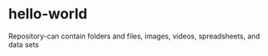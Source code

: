 # hello-world
Repository-can contain folders and files, images, videos, spreadsheets, and data sets
